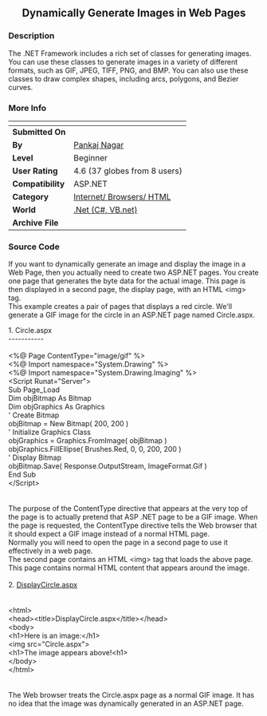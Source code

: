 ﻿<div align="center">

## Dynamically Generate Images in Web Pages


</div>

### Description

The .NET Framework includes a rich set of classes for generating images. You can use these classes to generate images in a variety of different formats, such as GIF, JPEG, TIFF, PNG, and BMP. You can also use these classes to draw complex shapes, including arcs, polygons, and Bezier curves.
 
### More Info
 


<span>             |<span>
---                |---
**Submitted On**   |
**By**             |[Pankaj Nagar](https://github.com/Planet-Source-Code/PSCIndex/blob/master/ByAuthor/pankaj-nagar.md)
**Level**          |Beginner
**User Rating**    |4.6 (37 globes from 8 users)
**Compatibility**  |ASP\.NET
**Category**       |[Internet/ Browsers/ HTML](https://github.com/Planet-Source-Code/PSCIndex/blob/master/ByCategory/internet-browsers-html__10-9.md)
**World**          |[\.Net \(C\#, VB\.net\)](https://github.com/Planet-Source-Code/PSCIndex/blob/master/ByWorld/net-c-vb-net.md)
**Archive File**   |[](https://github.com/Planet-Source-Code/pankaj-nagar-dynamically-generate-images-in-web-pages__10-78/archive/master.zip)





### Source Code

<html>
<head>
<meta name="GENERATOR" content="Microsoft FrontPage 5.0">
<meta name="ProgId" content="FrontPage.Editor.Document">
<meta http-equiv="Content-Type" content="text/html; charset=windows-1252">
<title>New Page 1</title>
</head>
<body>
<p>If you want to dynamically generate an image and display the image in a Web
Page, then you actually need to create two ASP.NET pages. You create one page
that generates the byte data for the actual image. This page is then displayed
in a second page, the display page, with an HTML &lt;img&gt;&nbsp; tag.<br>
This example creates a pair of pages that displays a red circle. We'll generate
a GIF image for the circle in an ASP.NET page named Circle.aspx. </p>
<p>1. Circle.aspx<br>
-----------<br>
<br>
&lt;%@ Page ContentType=&quot;image/gif&quot; %&gt;<br>
&lt;%@ Import namespace=&quot;System.Drawing&quot; %&gt;<br>
&lt;%@ Import namespace=&quot;System.Drawing.Imaging&quot; %&gt;<br>
&lt;Script Runat=&quot;Server&quot;&gt;<br>
Sub Page_Load<br>
Dim objBitmap As Bitmap<br>
Dim objGraphics As Graphics<br>
' Create Bitmap<br>
objBitmap = New Bitmap( 200, 200 )<br>
' Initialize Graphics Class<br>
objGraphics = Graphics.FromImage( objBitmap )<br>
objGraphics.FillEllipse( Brushes.Red, 0, 0, 200, 200 )<br>
' Display Bitmap<br>
objBitmap.Save( Response.OutputStream, ImageFormat.Gif )<br>
End Sub<br>
&lt;/Script&gt;<br>
<br>
<br>
The purpose of the ContentType directive that appears at the very top of the
page is to actually pretend that ASP .NET page to be a GIF image. When the page
is requested, the ContentType directive tells the Web browser that it should
expect a GIF image instead of a normal HTML page.<br>
Normally you will need to open the page in a second page to use it effectively
in a web page.<br>
The second page contains an HTML &lt;img&gt; tag that loads the above page. This page
contains normal HTML content that appears around the image.<br>
<br>
2. <u>DisplayCircle.aspx</u><br>
<br>
<br>
&lt;html&gt;<br>
&lt;head&gt;&lt;title&gt;DisplayCircle.aspx&lt;/title&gt;&lt;/head&gt;<br>
&lt;body&gt;<br>
&lt;h1&gt;Here is an image:&lt;/h1&gt;<br>
&lt;img src=&quot;Circle.aspx&quot;&gt;<br>
&lt;h1&gt;The image appears above!&lt;h1&gt;<br>
&lt;/body&gt;<br>
&lt;/html&gt;<br>
<br>
<br>
The Web browser treats the Circle.aspx page as a normal GIF image. It has no
idea that the image was dynamically generated in an ASP.NET page.</p>
</body>
</html>

